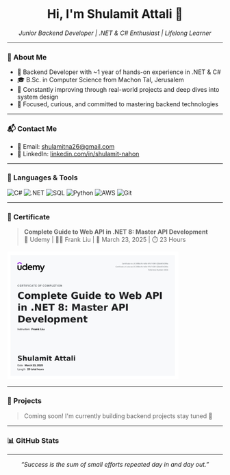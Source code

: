<h1 align="center">Hi, I'm Shulamit Attali 👋</h1>

<p align="center">
  <em>Junior Backend Developer | .NET & C# Enthusiast | Lifelong Learner</em>
</p>

---

### 💼 About Me

- 🧠 Backend Developer with ~1 year of hands-on experience in .NET & C#
- 🎓 B.Sc. in Computer Science from Machon Tal, Jerusalem
- 🌱 Constantly improving through real-world projects and deep dives into system design
- 💪 Focused, curious, and committed to mastering backend technologies
  
---

### 📬 Contact Me

- 📧 Email: [shulamitna26@gmail.com](mailto:shulamitna26@gmail.com)  
- 💼 LinkedIn: [linkedin.com/in/shulamit-nahon](https://www.linkedin.com/in/shulamit-nahon/)

---

### 🧰 Languages & Tools

![C#](https://img.shields.io/badge/C%23-%23239120.svg?style=for-the-badge&logo=c-sharp&logoColor=white)
![.NET](https://img.shields.io/badge/.NET-512BD4?style=for-the-badge&logo=dotnet&logoColor=white)
![SQL](https://img.shields.io/badge/SQL-%2300f.svg?style=for-the-badge&logo=mysql&logoColor=white)
![Python](https://img.shields.io/badge/python-3670A0?style=for-the-badge&logo=python&logoColor=ffdd54)
![AWS](https://img.shields.io/badge/AWS-%23FF9900.svg?style=for-the-badge&logo=amazon-aws&logoColor=white)
![Git](https://img.shields.io/badge/git-%23F05033.svg?style=for-the-badge&logo=git&logoColor=white)

---

### 📜 Certificate

> **Complete Guide to Web API in .NET 8: Master API Development**  
> 🏫 Udemy | 🧑‍🏫 Frank Liu | 📆 March 23, 2025 | ⏱️ 23 Hours

<img src="./dotnet8-certificate.JPG" width="400"/>

---

### 🚧 Projects

> Coming soon! I'm currently building backend projects stay tuned 👀

---

### 📊 GitHub Stats


---

<div align="center">
  <em>“Success is the sum of small efforts repeated day in and day out.”</em>
</div>
